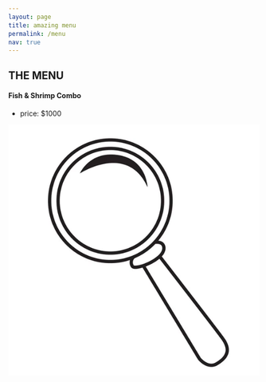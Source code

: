 ```yaml
---
layout: page
title: amazing menu
permalink: /menu
nav: true
---
```


## THE MENU 



#### Fish & Shrimp Combo

- price: $1000

![images](assets/images/magnifying-glass-logo.jpeg)
